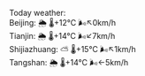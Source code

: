 Today weather:  
Beijing: 🌦 🌡️+12°C 🌬️↖0km/h  
Tianjin: 🌦 🌡️+14°C 🌬️↙7km/h  
Shijiazhuang: ⛅️  🌡️+15°C 🌬️↖1km/h  
Tangshan: 🌦 🌡️+14°C 🌬️←5km/h  
